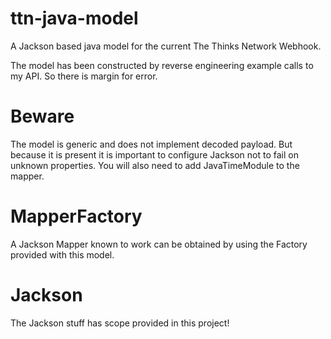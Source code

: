 # ttn-java-model
A Jackson based java model for the current The Thinks Network Webhook.

The model has been constructed by reverse engineering example calls to 
my API. So there is margin for error.

# Beware
The model is generic and does not implement decoded payload. But because it
is present it is important to configure Jackson not to fail on unknown 
properties. You will also need to add JavaTimeModule to the mapper. 

# MapperFactory 
A Jackson Mapper known to work can be obtained by using the Factory
provided with this model.

# Jackson
The Jackson stuff has scope provided in this project! 


